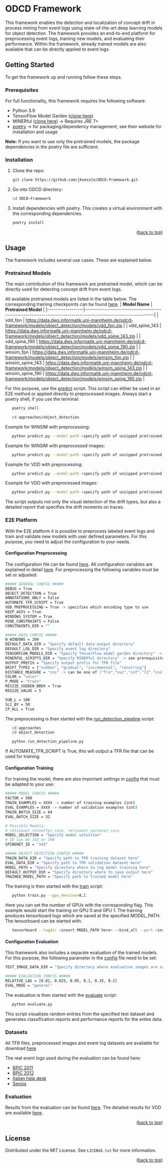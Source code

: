 <a name="readme-top"></a>

# ODCD Framework
This framework enables the detection and localization of concept drift in process mining from event logs using state-of-the-art deep learning models for object detection. The framework provides an end-to-end platform for preprocessing event logs, training new models, and evaluating their performance. Within the framework, already trained models are also available that can be directly applied to event logs. 

<!-- GETTING STARTED -->
## Getting Started

To get the framework up and running follow these steps.

### Prerequisites

For full functionality, this framework requires the following software:
* Python 3.9
* TensorFlow Model Garden ([clone here](https://github.com/tensorflow/models))
* MINERful ([clone here](https://github.com/cdc08x/MINERful)) -> Requires JRE 7+
* [poetry](https://python-poetry.org/) -> for packaging/dependency management, see their website for installation and usage

<b>Note:</b> If you want to use only the pretrained models, the package dependencies in the poetry file are sufficient.

### Installation

1. Clone the repo:
   ```sh
   git clone https://github.com/jkoessle/ODCD-Framework.git
   ```
2. Go into ODCD directory:
   ```sh
   cd ODCD-Framework
   ```
3. Install dependencies with poetry. This creates a virtual environment with the corresponding dependencies.
   ```sh
   poetry install
   ```

<p align="right">(<a href="#readme-top">back to top</a>)</p>

<!-- USAGE EXAMPLES -->
## Usage
The framework includes several use cases. These are explained below. 

### Pretrained Models
The main contribution of this framework are pretrained model, which can be directly used for detecting concept drift from event logs. 

All available pretrained models are listed in the table below. The corresponding training checkpoints can be found [here](https://data.dws.informatik.uni-mannheim.de/odcd-framework/models/object_detection/model_checkpoints/).
| **Model Name**   | **Pretrained Model**                                                                                           |
|------------------|----------------------------------------------------------------------------------------------------------------|
| vdd_fpn          | https://data.dws.informatik.uni-mannheim.de/odcd-framework/models/object_detection/models/vdd_fpn.zip          |
| vdd_spine_143    | https://data.dws.informatik.uni-mannheim.de/odcd-framework/models/object_detection/models/vdd_spine_143.zip    |
| vdd_spine_190    | https://data.dws.informatik.uni-mannheim.de/odcd-framework/models/object_detection/models/vdd_spine_190.zip    |
| winsim_fpn       | https://data.dws.informatik.uni-mannheim.de/odcd-framework/models/object_detection/models/winsim_fpn.zip       |
| winsim_spine_143 | https://data.dws.informatik.uni-mannheim.de/odcd-framework/models/object_detection/models/winsim_spine_143.zip |
| winsim_spine_190 | https://data.dws.informatik.uni-mannheim.de/odcd-framework/models/object_detection/models/winsim_spine_190.zip |


For this purpose, use the [predict](approaches/object_detection/predict.py) script. This script can either be used in an E2E method or applied directly to preprocessed images.
Always start a poetry shell, if you use the terminal:
```sh
   poetry shell
```
```sh
   cd approaches/object_detection
```
Example for WINSIM with preprocessing:
```sh
   python predict.py --model-path <specify path of unzipped pretrained model> --log-dir <specify directory where event logs are stored> --encoding winsim --n-windows 200 --output-dir <specify output directory>
```
Example for WINSIM with preprocessed images:
```sh
   python predict.py --model-path <specify path of unzipped pretrained model> --image-dir <specify directory where preprocessed images are stored> --encoding winsim --n-windows 200 --output-dir <specify output directory>
```
Example for VDD with preprocessing:
```sh
   python predict.py --model-path <specify path of unzipped pretrained model> --log-dir <specify directory where event logs are stored> --encoding vdd --cp-all --output-dir <specify output directory>
```
Example for VDD with preprocessed images:
```sh
   python predict.py --model-path <specify path of unzipped pretrained model> --image-dir <specify directory where preprocessed images are stored> --encoding vdd --cp-all --output-dir <specify output directory>
```

The script outputs not only the visual detection of the drift types, but also a detailed report that specifies the drift moments on traces.
### E2E Platform
With the E2E platform it is possible to preprocess labeled event logs and train and validate new models with user defined parameters. For this purpose, you need to adjust the configuration to your needs.
#### Configuration Preprocessing
The configuration file can be found [here](approaches/object_detection/utils/config.py). All configuration variables are explained in detail [here](https://github.com/jkoessle/ODCD-Framework/wiki/Configuration-Variables). For preprocessing the following variables must be set or adjusted:
```sh
##### GENERAL CONFIG #####
DEBUG = True
OBJECT_DETECTION = True
ANNOTATIONS_ONLY = False
AUTOMATE_TFR_SCRIPT = True
VDD_PREPROCESSING = True -> specifies which encoding type to use
KEEP_AXIS = True
WINDOWS_SYSTEM = True
MINE_CONSTRAINTS = False
CONSTRAINTS_DIR = ""

##### DATA CONFIG #####
N_WINDOWS = 200
DEFAULT_DATA_DIR = "Specify default data output directory"
DEFAULT_LOG_DIR = "Specify event log directory"
TENSORFLOW_MODELS_DIR = "Specify TensorFlow model garden directory" -> see    prerequisites
MINERFUL_SCRIPTS_DIR = "Specify MINERful directory" -> see prerequisites
OUTPUT_PREFIX = "Specify output prefix for TFR file"
DRIFT_TYPES = ["sudden", "gradual", "incremental", "recurring"]
DISTANCE_MEASURE = "cos" -> can be one of ["fro","nuc","inf","l2","cos","earth"]
COLOR = "color"
P_MODE = "train"
RESIZE_SUDDEN_BBOX = True
RESIZE_VALUE = 5

SUB_L = 100
SLI_BY = 50
CP_ALL = True
```

The preprocessing is then started with the [run_detection_pipeline](approaches/object_detection/run_detection_pipeline.py) script:
```sh
   cd approaches
   cd object_detection
```
```sh
   python run_detection_pipeline.py
```
If AUTOMATE_TFR_SCRIPT is True, this will output a TFR file that can be used for training.
#### Configuration Training
For training the model, there are also important settings in [config](approaches/object_detection/utils/config.py) that must be adapted to your use:
```sh
##### MODEL CONFIG #####
FACTOR = 500
TRAIN_EXAMPLES = XXXX -> number of training examples (int)
EVAL_EXAMPLES = XXXX -> number of validation examples (int)
TRAIN_BATCH_SIZE = 64
EVAL_BATCH_SIZE = 32

# Possible Models:
# retinanet_resnetfpn_coco, retinanet_spinenet_coco
MODEL_SELECTION = "Specify model selection"
# ID can be 143 or 190
SPINENET_ID = "143"

##### OBJECT DETECTION CONFIG #####
TRAIN_DATA_DIR = "Specify path to TFR training dataset here"
EVAL_DATA_DIR = "Specify path to TFR validation dataset here"
MODEL_PATH = "Specify directory where to log model training here"
DEFAULT_OUTPUT_DIR = "Specify directory where to save output here"
TRAINED_MODEL_PATH = "Specify path to trained model here"
```
The training is then started with the [train](approaches/object_detection/train.py) script:
```sh
   python train.py --gpu_devices=0,1
```
Here you can set the number of GPUs with the corresponding flag. This example would start the training on GPU 0 and GPU 1. The training produces tensorboard logs which are saved at the specified MODEL_PATH. The tensorboard can be started with:
```sh
   tensorboard --logdir <insert MODEL_PATH here> --bind_all --port <insert your port here> 
```

#### Configuration Evaluation
This framework also includes a separate evaluation of the trained models. For this purpose, the following parameter in the [config](approaches/object_detection/utils/config.py) file need to be set:
```sh
TEST_IMAGE_DATA_DIR = "Specify directory where evaluation images are saved here"

##### EVALUATION CONFIG #####
RELATIVE_LAG = [0.01, 0.025, 0.05, 0.1, 0.15, 0.2]
EVAL_MODE = "general"
```
The evaluation is then started with the [evaluate](approaches/object_detection/evaluate.py) script:
```sh
   python evaluate.py
```
This script visualizes random entries from the specified test dataset and generates classification reports and performance reports for the entire data.

### Datasets
All TFR files, preprocessed images and event log datasets are available for download [here](https://data.dws.informatik.uni-mannheim.de/odcd-framework/data/).

The real event logs used during the evaluation can be found here:
- [BPIC 2011](https://doi.org/10.4121/uuid:d9769f3d-0ab0-4fb8-803b-0d1120ffcf54)
- [BPIC 2012](https://doi.org/10.4121/uuid:3926db30-f712-4394-aebc-75976070e91f)
- [Italian help desk](https://doi.org/10.4121/uuid:0c60edf1-6f83-4e75-9367-4c63b3e9d5bb)
- [Sepsis](https://doi.org/10.4121/uuid:915d2bfb-7e84-49ad-a286-dc35f063a460)


### Evaluation
Results from the evaluation can be found [here](evaluation_results/). The detailed results for VDD are available [here](https://data.dws.informatik.uni-mannheim.de/odcd-framework/evaluation_results/).

<p align="right">(<a href="#readme-top">back to top</a>)</p>

<!-- LICENSE -->
## License

Distributed under the MIT License. See `LICENSE.txt` for more information.

<p align="right">(<a href="#readme-top">back to top</a>)</p>